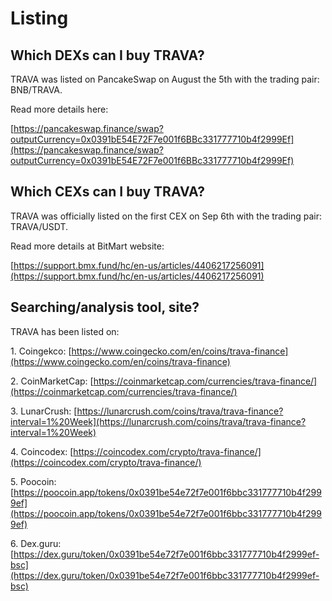 # Listing

## **Which DEXs can I buy TRAVA?**

TRAVA was listed on PancakeSwap on August the 5th with the trading pair: BNB/TRAVA.

Read more details here:

[https://pancakeswap.finance/swap?outputCurrency=0x0391bE54E72F7e001f6BBc331777710b4f2999Ef](https://pancakeswap.finance/swap?outputCurrency=0x0391bE54E72F7e001f6BBc331777710b4f2999Ef)

## **Which CEXs can I buy TRAVA?**

TRAVA was officially listed on the first CEX on Sep 6th with the trading pair: TRAVA/USDT.

Read more details at BitMart website:

[https://support.bmx.fund/hc/en-us/articles/4406217256091](https://support.bmx.fund/hc/en-us/articles/4406217256091)

## **Searching/analysis tool, site?**

TRAVA has been listed on:

1\. Coingekco: [https://www.coingecko.com/en/coins/trava-finance](https://www.coingecko.com/en/coins/trava-finance)

2\. CoinMarketCap: [https://coinmarketcap.com/currencies/trava-finance/](https://coinmarketcap.com/currencies/trava-finance/)

3\. LunarCrush: [https://lunarcrush.com/coins/trava/trava-finance?interval=1%20Week](https://lunarcrush.com/coins/trava/trava-finance?interval=1%20Week)

4\. Coincodex: [https://coincodex.com/crypto/trava-finance/](https://coincodex.com/crypto/trava-finance/)

5\. Poocoin: [https://poocoin.app/tokens/0x0391be54e72f7e001f6bbc331777710b4f2999ef](https://poocoin.app/tokens/0x0391be54e72f7e001f6bbc331777710b4f2999ef)

6\. Dex.guru: [https://dex.guru/token/0x0391be54e72f7e001f6bbc331777710b4f2999ef-bsc](https://dex.guru/token/0x0391be54e72f7e001f6bbc331777710b4f2999ef-bsc)
